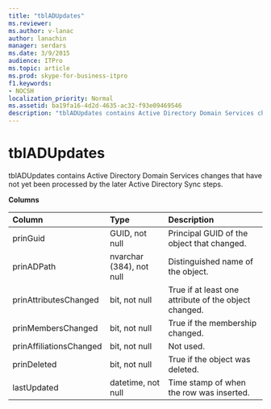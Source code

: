 ```yaml
---
title: "tblADUpdates"
ms.reviewer: 
ms.author: v-lanac
author: lanachin
manager: serdars
ms.date: 3/9/2015
audience: ITPro
ms.topic: article
ms.prod: skype-for-business-itpro
f1.keywords:
- NOCSH
localization_priority: Normal
ms.assetid: ba19fa16-4d2d-4635-ac32-f93e09469546
description: "tblADUpdates contains Active Directory Domain Services changes that have not yet been processed by the later Active Directory Sync steps."
---
```


# tblADUpdates
 
tblADUpdates contains Active Directory Domain Services changes that have not yet been processed by the later Active Directory Sync steps.
  
**Columns**

|**Column**|**Type**|**Description**|
|:-----|:-----|:-----|
|prinGuid  <br/> |GUID, not null  <br/> |Principal GUID of the object that changed.  <br/> |
|prinADPath  <br/> |nvarchar (384), not null  <br/> |Distinguished name of the object.  <br/> |
|prinAttributesChanged  <br/> |bit, not null  <br/> |True if at least one attribute of the object changed.  <br/> |
|prinMembersChanged  <br/> |bit, not null  <br/> |True if the membership changed.  <br/> |
|prinAffiliationsChanged  <br/> |bit, not null  <br/> |Not used.  <br/> |
|prinDeleted  <br/> |bit, not null  <br/> |True if the object was deleted.  <br/> |
|lastUpdated  <br/> |datetime, not null  <br/> |Time stamp of when the row was inserted.  <br/> |
   

